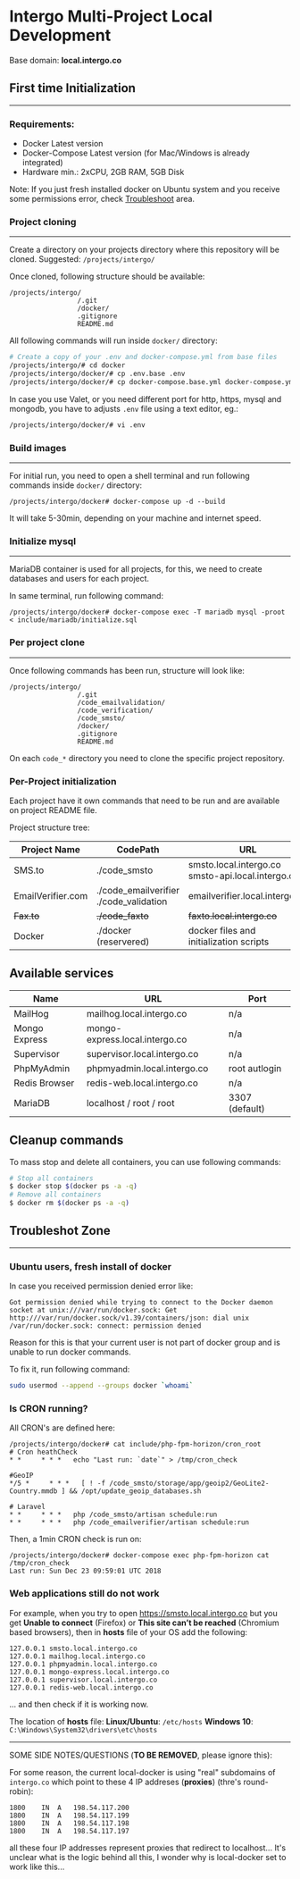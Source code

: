 # Intergo Multi-Project Local Development

Base domain: **local.intergo.co**

## First time Initialization

---

### Requirements:
* Docker Latest version
* Docker-Compose Latest version (for Mac/Windows is already integrated)
* Hardware min.: 2xCPU, 2GB RAM, 5GB Disk

Note: If you just fresh installed docker on Ubuntu system and you receive some permissions error, check [Troubleshoot](#troubleshoot-zone) area.

### Project cloning

---

Create a directory on your projects directory where this repository will be cloned. Suggested:
`/projects/intergo/`

Once cloned, following structure should be available:
```
/projects/intergo/  
                 /.git
                 /docker/
                 .gitignore
                 README.md
```

All following commands will run inside `docker/` directory:

```bash
# Create a copy of your .env and docker-compose.yml from base files
/projects/intergo/# cd docker
/projects/intergo/docker/# cp .env.base .env
/projects/intergo/docker/# cp docker-compose.base.yml docker-compose.yml
```

In case you use Valet, or you need different port for http, https, mysql and mongodb, you have to adjusts `.env` file using a text editor, eg.:

```bash
/projects/intergo/docker/# vi .env
```

### Build images

---

For initial run, you need to open a shell terminal and run following commands inside `docker/` directory:
```
/projects/intergo/docker# docker-compose up -d --build 
```

It will take 5-30min, depending on your machine and internet speed.

### Initialize mysql

---

MariaDB container is used for all projects, for this, we need to create databases and users for each project.

In same terminal, run following command:
```
/projects/intergo/docker# docker-compose exec -T mariadb mysql -proot < include/mariadb/initialize.sql
```

### Per project clone

---

Once following commands has been run, structure will look like:
```
/projects/intergo/  
                 /.git
                 /code_emailvalidation/
                 /code_verification/
                 /code_smsto/
                 /docker/
                 .gitignore
                 README.md
```
On each `code_*` directory you need to clone the specific project repository.

### Per-Project initialization
Each project have it own commands that need to be run and are available on project README file.




Project structure tree:

| Project Name      | CodePath                                   | URL                                     |
| ----------------- | ------------------------------------------ | --------------------------------------- |
| SMS.to            | ./code_smsto                               | smsto.local.intergo.co <br/> smsto-api.local.intergo.co                 |
| EmailVerifier.com | ./code_emailverifier <br>./code_validation | emailverifier.local.intergo.co          |
| ~~Fax.to~~            | ~~./code_faxto~~                               | ~~faxto.local.intergo.co~~                  |
| Docker            | ./docker (reservered)                      | docker files and initialization scripts |



## Available services

| Name          | URL                            | Port          |
| ------------- | ------------------------------ | ------------- |
| MailHog       | mailhog.local.intergo.co       | n/a           |
| Mongo Express | mongo-express.local.intergo.co | n/a           |
| Supervisor    | supervisor.local.intergo.co    | n/a           |
| PhpMyAdmin    | phpmyadmin.local.intergo.co    | root autlogin |
| Redis Browser | redis-web.local.intergo.co     | n/a           |
| MariaDB       | localhost / root / root                    | 3307 (default)         |




## Cleanup commands

To mass stop and delete all containers, you can use following commands:
```bash
# Stop all containers
$ docker stop $(docker ps -a -q)
# Remove all containers
$ docker rm $(docker ps -a -q)
```


## Troubleshot Zone
---

### Ubuntu users, fresh install of docker

In case you received permission denied error like:

```
Got permission denied while trying to connect to the Docker daemon socket at unix:///var/run/docker.sock: Get http:///var/run/docker.sock/v1.39/containers/json: dial unix /var/run/docker.sock: connect: permission denied
```

Reason for this is that your current user is not part of docker group and is unable to run docker commands.

To fix it, run following command:

```bash
sudo usermod --append --groups docker `whoami`
```



### Is CRON running?
All CRON's are defined here:
```
/projects/intergo/docker# cat include/php-fpm-horizon/cron_root
# Cron heathCheck
* *     * * *   echo "Last run: `date`" > /tmp/cron_check

#GeoIP
*/5 *     * * *   [ ! -f /code_smsto/storage/app/geoip2/GeoLite2-Country.mmdb ] && /opt/update_geoip_databases.sh

# Laravel
* *     * * *   php /code_smsto/artisan schedule:run
* *     * * *   php /code_emailverifier/artisan schedule:run
```

Then, a 1min CRON check is run on:
```
/projects/intergo/docker# docker-compose exec php-fpm-horizon cat /tmp/cron_check
Last run: Sun Dec 23 09:59:01 UTC 2018
```

### Web applications still do not work

For example, when you try to open https://smsto.local.intergo.co but you get **Unable to connect** (Firefox) or **This site can’t be reached** (Chromium based browsers), then in **hosts** file of your OS add the following:

```
127.0.0.1 smsto.local.intergo.co
127.0.0.1 mailhog.local.intergo.co
127.0.0.1 phpmyadmin.local.intergo.co
127.0.0.1 mongo-express.local.intergo.co
127.0.0.1 supervisor.local.intergo.co
127.0.0.1 redis-web.local.intergo.co
```
... and then check if it is working now. 

The location of **hosts** file:
**Linux/Ubuntu**: `/etc/hosts`
**Windows 10**: `C:\Windows\System32\drivers\etc\hosts`

------------------------------------------------------------

SOME SIDE NOTES/QUESTIONS (**TO BE REMOVED**, please ignore this): 

For some reason, the current local-docker is using "real" subdomains of `intergo.co` which point to these 4 IP addreses (**proxies**) (thre's round-robin): 
```
1800	IN	A	198.54.117.200
1800	IN	A	198.54.117.199
1800	IN	A	198.54.117.198
1800	IN	A	198.54.117.197
```
all these four IP addresses represent proxies that redirect to localhost...
It's unclear what is the logic behind all this, I wonder why is local-docker set to work like this...
